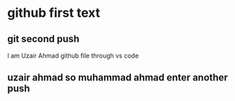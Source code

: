 # github first text
## git second push
I am Uzair Ahmad
github file through vs code
## uzair ahmad so muhammad ahmad enter another push